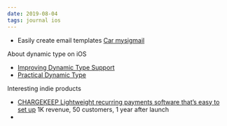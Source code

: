 ```yaml
---
date: 2019-08-04
tags: journal ios 
---
```



* Easily create email templates [Car mysigmail](https://card.mysigmail.com/)

About dynamic type on iOS

* [Improving Dynamic Type Support](https://pspdfkit.com/blog/2018/improving-dynamic-type-support/)
* [Practical Dynamic Type](https://medium.com/livefront/practical-dynamic-type-d2b5774e8a8a)


Interesting indie products

* [CHARGEKEEP Lightweight recurring payments software that’s easy to set up](https://www.chargekeep.com/) 1K revenue, 50 customers, 1 year after launch
* 